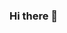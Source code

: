 ### Hi there 👋

<!--
**ijustwatchedmrrobot/ijustwatchedmrrobot** is a ✨ _special_ ✨ repository because its `README.md` (this file) appears on your GitHub profile.

Here are some ideas to get you started:

🔭 I’m currently working on 42cursus projects, focused on DSA and CSE.
🌱 I’m currently learning ML and improving OOP.
👯 I’m looking to collaborate on App Development.
📫 How to reach me: sboraozdamar@gmail.com
